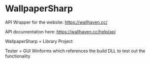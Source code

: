 # WallpaperSharp
API Wrapper for the website: https://wallhaven.cc/

API documentation here: https://wallhaven.cc/help/api

WallpaperSharp = Library Project

Tester = GUI Winforms which references the build DLL to test out the functionality

